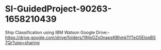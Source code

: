 # SI-GuidedProject-90263-1658210439
Ship Classification using IBM Watson
Google Drive:-https://drive.google.com/drive/folders/19jlpGZx0napsKBhmkTfTeG5ElopBS7Qr?usp=sharing
